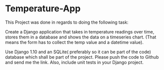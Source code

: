 # Temperature-App
This Project was done in regards to doing the following task:

Create a Django application that takes in temperature readings over time, stores them in a database and shows the data on a timeseries chart. (That means the form has to collect the temp value and a datetime value).

Use Django 1.10 and an SQLite( preferably so it can be part of the code)  database which shall be part of the project. Please push the code to Github and send me the link. Also, include unit tests in your Django project.
